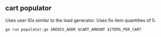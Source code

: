 ## cart populator
Uses user IDs similar to the load generator. Uses fix item quantities of 5.
```shell
go run populator.go $REDIS_ADDR $CART_AMOUNT $ITEMS_PER_CART
```
